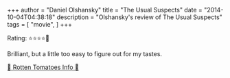 +++
author = "Daniel Olshansky"
title = "The Usual Suspects"
date = "2014-10-04T04:38:18"
description = "Olshansky's review of The Usual Suspects"
tags = [
    "movie",
]
+++

Rating: ⭐⭐⭐⭐🌟

Brilliant, but a little too easy to figure out for my tastes.

[🍅 Rotten Tomatoes Info 🍅](https://www.rottentomatoes.com//m/usual_suspects)